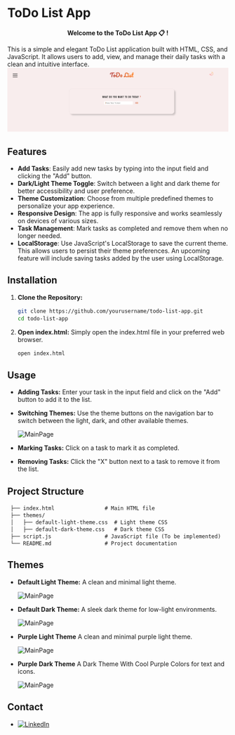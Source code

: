
# ToDo List App 
<p align="center"><b>Welcome to the ToDo List App 📋 !</b></p>

This is a simple and elegant ToDo List application built with HTML, CSS, and JavaScript. It allows users to add, view, and manage their daily tasks with a clean and intuitive interface.
![MainPage](screenshots/main_page.png)
## Features

- **Add Tasks**: Easily add new tasks by typing into the input field and clicking the "Add" button.
- **Dark/Light Theme Toggle**: Switch between a light and dark theme for better accessibility and user preference.
- **Theme Customization**: Choose from multiple predefined themes to personalize your app experience.
- **Responsive Design**: The app is fully responsive and works seamlessly on devices of various sizes.
- **Task Management**: Mark tasks as completed and remove them when no longer needed.
- **LocalStorage**: Use JavaScript's LocalStorage to save the current theme. This allows users to persist their theme preferences. An upcoming feature will include saving tasks added by the user using LocalStorage.

## Installation

1. **Clone the Repository:**

   ```bash
   git clone https://github.com/yourusername/todo-list-app.git
   cd todo-list-app

2. **Open index.html:**
  Simply open the index.html file in your preferred web browser.
   ```bash
   open index.html

## Usage

- **Adding Tasks:** Enter your task in the input field and click on the "Add" button to add it to the list.
- **Switching Themes:** Use the theme buttons on the navigation bar to switch between the light, dark, and other available themes.
  
  ![MainPage](screenshots/theme_menu.png)
- **Marking Tasks:** Click on a task to mark it as completed.
- **Removing Tasks:** Click the "X" button next to a task to remove it from the list.

## Project Structure
   
     ├── index.html                # Main HTML file
     ├── themes/
     │   ├── default-light-theme.css  # Light theme CSS
     │   ├── default-dark-theme.css   # Dark theme CSS
     ├── script.js                 # JavaScript file (To be implemented)
     └── README.md                 # Project documentation

## Themes
- **Default Light Theme:** A clean and minimal light theme.
  
  ![MainPage](screenshots/light_mode.png)
- **Default Dark Theme:** A sleek dark theme for low-light environments.
  
  ![MainPage](screenshots/dark_theme.png)
- **Purple Light Theme** A clean and minimal purple light theme.
  
  ![MainPage](screenshots/purple_light_theme.png)
- **Purple Dark Theme** A Dark Theme With Cool Purple Colors for text and icons.
  
  ![MainPage](screenshots/purple_dark_theme.png)

## Contact
- [![LinkedIn](https://img.shields.io/badge/-LinkedIn-0077B5?style=flat-square&logo=linkedin&logoColor=white)](https://www.linkedin.com/in/ahmad-alaa-3b4b582a4/)

